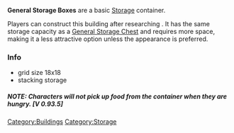 **General Storage Boxes** are a basic [Storage](Storage.md "wikilink")
container.

Players can construct this building after researching [](Item_Storage_(Tech).md). It has the same storage
capacity as a [General Storage Chest](General_Storage_Chest.md "wikilink")
and requires more space, making it a less attractive option unless the
appearance is preferred.

### Info

- grid size 18x18
- stacking storage

##### NOTE: Characters will not pick up food from the container when they are hungry. \[V 0.93.5\]

[Category:Buildings](Category:Buildings "wikilink")
[Category:Storage](Category:Storage "wikilink")